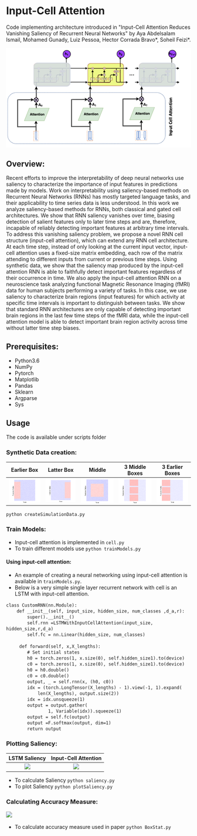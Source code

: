 # Input-Cell Attention
Code implementing architecture introduced in "Input-Cell Attention Reduces Vanishing Saliency of Recurrent Neural Networks" by
Aya Abdelsalam Ismail, Mohamed Gunady, Luiz Pessoa, Hector Corrada Bravo*, Soheil Feizi*.

![alt text](Images/cellAttentionLstm.png)

## Overview:
Recent efforts to improve the interpretability of deep neural networks use saliency to characterize the importance of input features in predictions made by models. Work on interpretability using saliency-based methods on Recurrent Neural Networks (RNNs) has mostly targeted language tasks, and their applicability to time series data is less understood. In this work we analyze saliency-based methods for RNNs, both classical and gated cell architectures. We show that RNN saliency vanishes over time, biasing detection of salient features only to later time steps and are, therefore, incapable of reliably detecting important features at arbitrary time intervals. To address this vanishing saliency problem, we propose a novel RNN cell structure (input-cell attention), which can extend any RNN cell architecture. At each time step, instead of only looking at the current input vector, input-cell attention uses a fixed-size matrix embedding, each row of the matrix attending to different inputs from current or previous time steps.  Using synthetic data, we show that the saliency map produced by the input-cell attention RNN is able to faithfully detect important features regardless of their occurrence in time. We also apply the input-cell attention RNN on a neuroscience task analyzing functional Magnetic Resonance Imaging (fMRI) data for human subjects performing a variety of tasks. In this case, we use saliency to characterize brain regions (input features) for which activity at specific time intervals is important to distinguish between tasks. We show that standard RNN architectures are only capable of detecting important brain regions in the last few time steps of the fMRI data, while the input-cell attention model is able to detect important brain region activity across time without latter time step biases. 

## Prerequisites:
* Python3.6
* NumPy
* Pytorch
* Matplotlib
* Pandas
* Sklearn
* Argparse
* Sys


## Usage
The code is available under scripts folder
### Synthetic Data creation:
Earlier Box                 |  Latter Box               |  Middle                  |  3 Middle Boxes            | 3 Earlier Boxes              
:-------------------------:|:-------------------------:|:-------------------------:|:-------------------------:|:-------------------------:
![](Images/TopBox.png)     |  ![](Images/BottomBox.png)  | ![](Images/MiddleBox.png) | ![](Images/ThreeMiddleBoxes.png) | ![](Images/ThreeUpperBoxes.png) 

```python createSimulationData.py```

### Train Models:
- Input-cell attention is implemented in ```cell.py```
- To train different models use ```python trainModels.py```

#### Using input-cell attention:
- An example of creating a neural networking using input-cell attention is available in ```trainModels.py```.
- Below is a very simple single layer recurrent network with cell is an LSTM with input-cell attention.

```
class CustomRNN(nn.Module):
    def __init__(self, input_size, hidden_size, num_classes ,d_a,r):
        super().__init__()
        self.rnn =LSTMWithInputCellAttention(input_size, hidden_size,r,d_a)
        self.fc = nn.Linear(hidden_size, num_classes) 
        
     def forward(self, x,X_lengths):
        # Set initial states
        h0 = torch.zeros(1, x.size(0), self.hidden_size1).to(device) 
        c0 = torch.zeros(1, x.size(0), self.hidden_size1).to(device)
        h0 = h0.double()
        c0 = c0.double()
        output, _ = self.rnn(x, (h0, c0))
        idx = (torch.LongTensor(X_lengths) - 1).view(-1, 1).expand(
            len(X_lengths), output.size(2))
        idx = idx.unsqueeze(1)
        output = output.gather(
                1, Variable(idx)).squeeze(1)
        output = self.fc(output)
        output =F.softmax(output, dim=1)
        return output
  ```      
### Plotting Saliency:
LSTM Saliency                 |  Input-Cell Attention  
:-------------------------:|:-------------------------:
![](Images/SalLSTM.png)     |  ![](Images/SalCellAtten.png)

- To calculate Saliency ```python saliency.py```
- To plot Saliency ```python plotSaliency.py```
### Calculating Accuracy Measure:
![](Images/accuracyTables.png)

- To calculate accuracy measure used in paper ```python BoxStat.py```
